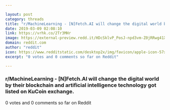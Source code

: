 ```yaml
---

layout: post
category: threads
title: "r/MachineLearning - [N]Fetch.AI will change the digital world by their blockchain and artificial intelligence technology got listed on KuCoin exchange."
date: 2019-03-09 02:08:10
link: https://vrhk.co/2Tr3MHr
image: https://external-preview.redd.it/HDcSklvP_PosJ-npd3vm-Z0jRRwg41XNyXhKd9sqwMs.jpg?auto=webp&s=21276e8943f84eb11a6c6aa15d71688fc36e49ab
domain: reddit.com
author: "reddit"
icon: https://www.redditstatic.com/desktop2x/img/favicon/apple-icon-57x57.png
excerpt: "0 votes and 0 comments so far on Reddit"

---
```


### r/MachineLearning - [N]Fetch.AI will change the digital world by their blockchain and artificial intelligence technology got listed on KuCoin exchange.

0 votes and 0 comments so far on Reddit